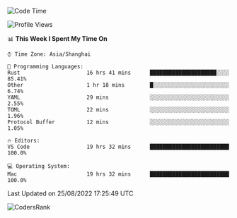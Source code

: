 <!--START_SECTION:waka-->
![Code Time](http://img.shields.io/badge/Code%20Time-1%2C652%20hrs%2036%20mins-blue)

![Profile Views](http://img.shields.io/badge/Profile%20Views-14-blue)

📊 **This Week I Spent My Time On** 

```text
⌚︎ Time Zone: Asia/Shanghai

💬 Programming Languages: 
Rust                     16 hrs 41 mins      █████████████████████░░░░   85.41% 
Other                    1 hr 18 mins        █░░░░░░░░░░░░░░░░░░░░░░░░   6.74% 
YAML                     29 mins             ░░░░░░░░░░░░░░░░░░░░░░░░░   2.55% 
TOML                     22 mins             ░░░░░░░░░░░░░░░░░░░░░░░░░   1.96% 
Protocol Buffer          12 mins             ░░░░░░░░░░░░░░░░░░░░░░░░░   1.05%

🔥 Editors: 
VS Code                  19 hrs 32 mins      █████████████████████████   100.0%

💻 Operating System: 
Mac                      19 hrs 32 mins      █████████████████████████   100.0%

```


 Last Updated on 25/08/2022 17:25:49 UTC
<!--END_SECTION:waka-->

![CodersRank](https://cr-skills-chart-widget.azurewebsites.net/api/api?username=BugenZhao&padding=16&tooltip=true&branding=false&sort-by-score=true&skills=Rust%2C%20Swift%2C%20C%2C%20TypeScript%2C%20Java%2C%20Go%2C%20Dart%2C%20C%2B%2B%2C%20Python%2C%20Assembly%2C%20Shell%2C%20Kotlin)
